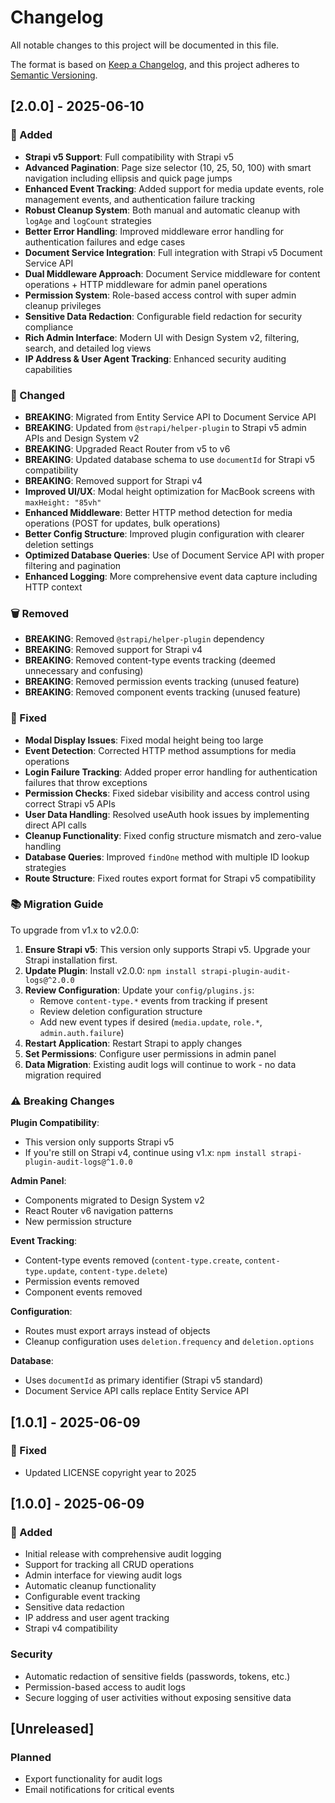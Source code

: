 # Changelog

All notable changes to this project will be documented in this file.

The format is based on [Keep a Changelog](https://keepachangelog.com/en/1.0.0/),
and this project adheres to [Semantic Versioning](https://semver.org/spec/v2.0.0.html).

## [2.0.0] - 2025-06-10

### 🚀 Added

- **Strapi v5 Support**: Full compatibility with Strapi v5
- **Advanced Pagination**: Page size selector (10, 25, 50, 100) with smart navigation including ellipsis and quick page jumps
- **Enhanced Event Tracking**: Added support for media update events, role management events, and authentication failure tracking
- **Robust Cleanup System**: Both manual and automatic cleanup with `logAge` and `logCount` strategies
- **Better Error Handling**: Improved middleware error handling for authentication failures and edge cases
- **Document Service Integration**: Full integration with Strapi v5 Document Service API
- **Dual Middleware Approach**: Document Service middleware for content operations + HTTP middleware for admin panel operations
- **Permission System**: Role-based access control with super admin cleanup privileges
- **Sensitive Data Redaction**: Configurable field redaction for security compliance
- **Rich Admin Interface**: Modern UI with Design System v2, filtering, search, and detailed log views
- **IP Address & User Agent Tracking**: Enhanced security auditing capabilities

### 🔧 Changed

- **BREAKING**: Migrated from Entity Service API to Document Service API
- **BREAKING**: Updated from `@strapi/helper-plugin` to Strapi v5 admin APIs and Design System v2
- **BREAKING**: Upgraded React Router from v5 to v6
- **BREAKING**: Updated database schema to use `documentId` for Strapi v5 compatibility
- **BREAKING**: Removed support for Strapi v4
- **Improved UI/UX**: Modal height optimization for MacBook screens with `maxHeight: "85vh"`
- **Enhanced Middleware**: Better HTTP method detection for media operations (POST for updates, bulk operations)
- **Better Config Structure**: Improved plugin configuration with clearer deletion settings
- **Optimized Database Queries**: Use of Document Service API with proper filtering and pagination
- **Enhanced Logging**: More comprehensive event data capture including HTTP context

### 🗑️ Removed

- **BREAKING**: Removed `@strapi/helper-plugin` dependency
- **BREAKING**: Removed support for Strapi v4
- **BREAKING**: Removed content-type events tracking (deemed unnecessary and confusing)
- **BREAKING**: Removed permission events tracking (unused feature)
- **BREAKING**: Removed component events tracking (unused feature)

### 🐛 Fixed

- **Modal Display Issues**: Fixed modal height being too large
- **Event Detection**: Corrected HTTP method assumptions for media operations
- **Login Failure Tracking**: Added proper error handling for authentication failures that throw exceptions
- **Permission Checks**: Fixed sidebar visibility and access control using correct Strapi v5 APIs
- **User Data Handling**: Resolved useAuth hook issues by implementing direct API calls
- **Cleanup Functionality**: Fixed config structure mismatch and zero-value handling
- **Database Queries**: Improved `findOne` method with multiple ID lookup strategies
- **Route Structure**: Fixed routes export format for Strapi v5 compatibility

### 📚 Migration Guide

To upgrade from v1.x to v2.0.0:

1. **Ensure Strapi v5**: This version only supports Strapi v5. Upgrade your Strapi installation first.
2. **Update Plugin**: Install v2.0.0: `npm install strapi-plugin-audit-logs@^2.0.0`
3. **Review Configuration**: Update your `config/plugins.js`:
   - Remove `content-type.*` events from tracking if present
   - Review deletion configuration structure
   - Add new event types if desired (`media.update`, `role.*`, `admin.auth.failure`)
4. **Restart Application**: Restart Strapi to apply changes
5. **Set Permissions**: Configure user permissions in admin panel
6. **Data Migration**: Existing audit logs will continue to work - no data migration required

### ⚠️ Breaking Changes

**Plugin Compatibility**:

- This version only supports Strapi v5
- If you're still on Strapi v4, continue using v1.x: `npm install strapi-plugin-audit-logs@^1.0.0`

**Admin Panel**:

- Components migrated to Design System v2
- React Router v6 navigation patterns
- New permission structure

**Event Tracking**:

- Content-type events removed (`content-type.create`, `content-type.update`, `content-type.delete`)
- Permission events removed
- Component events removed

**Configuration**:

- Routes must export arrays instead of objects
- Cleanup configuration uses `deletion.frequency` and `deletion.options`

**Database**:

- Uses `documentId` as primary identifier (Strapi v5 standard)
- Document Service API calls replace Entity Service API

## [1.0.1] - 2025-06-09

### 🐛 Fixed

- Updated LICENSE copyright year to 2025

## [1.0.0] - 2025-06-09

### 🚀 Added

- Initial release with comprehensive audit logging
- Support for tracking all CRUD operations
- Admin interface for viewing audit logs
- Automatic cleanup functionality
- Configurable event tracking
- Sensitive data redaction
- IP address and user agent tracking
- Strapi v4 compatibility

### Security

- Automatic redaction of sensitive fields (passwords, tokens, etc.)
- Permission-based access to audit logs
- Secure logging of user activities without exposing sensitive data

## [Unreleased]

### Planned

- Export functionality for audit logs
- Email notifications for critical events